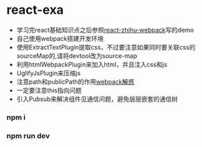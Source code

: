 # react-exa


+ 学习完react基础知识点之后参照[react-zhihu-webpack](https://github.com/tsrot/react-zhihu)写的demo
+ 自己使用webpack搭建开发环境
+ 使用ExtractTextPlugin提取css，不过要注意如果同时要关联css的sourceMap的,请将devtool改为source-map
+ 利用htmlWebpackPlugin来加入html，并且注入css和js
+ UglifyJsPlugin来压缩js
+ 注意path和publicPath的作用[webpack解惑](https://zhuanlan.zhihu.com/p/24744677)
+ 一定要注意this指向问题
+ 引入Pubsub来解决组件见通信问题，避免层层嵌套的通信树

### npm i 
### npm run dev
